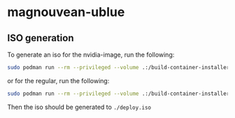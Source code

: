 # magnouvean-ublue

## ISO generation
To generate an iso for the nvidia-image, run the following:
```bash
sudo podman run --rm --privileged --volume .:/build-container-installer/build ghcr.io/jasonn3/build-container-installer:latest IMAGE_REPO=ghcr.io/magnouvean IMAGE_NAME=magnouvean-ublue-nvidia VERSION=41 IMAGE_TAG=latest VARIANT=Silverblue
```
or for the regular, run the following:
```bash
sudo podman run --rm --privileged --volume .:/build-container-installer/build ghcr.io/jasonn3/build-container-installer:latest IMAGE_REPO=ghcr.io/magnouvean IMAGE_NAME=magnouvean-ublue-nvidia VERSION=41 IMAGE_TAG=latest VARIANT=Silverblue
```
Then the iso should be generated to `./deploy.iso`
